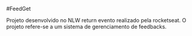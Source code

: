 #FeedGet

Projeto desenvolvido no NLW return evento realizado pela rocketseat. O projeto refere-se a um sistema de gerenciamento de feedbacks.